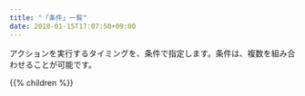 ```yaml
---
title: "「条件」一覧"
date: 2018-01-15T17:07:50+09:00
---
```


アクションを実行するタイミングを、条件で指定します。条件は、複数を組み合わせることが可能です。

{{% children  %}}
